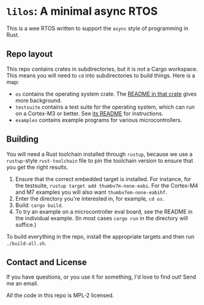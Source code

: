 # `lilos`: A minimal async RTOS

This is a wee RTOS written to support the `async` style of programming in Rust.

## Repo layout

This repo contains crates in subdirectories, but it is _not_ a Cargo workspace.
This means you will need to `cd` into subdirectories to build things. Here is a
map:

- `os` contains the operating system crate. The [README in that
  crate](https://github.com/cbiffle/lilos/blob/main/os/README.mkdn) gives more
  background.
- `testsuite` contains a test suite for the operating system, which can run on a
  Cortex-M3 or better. See [its
  README](https://github.com/cbiffle/lilos/blob/main/testsuite/README.mkdn) for
  instructions.
- `examples` contains example programs for various microcontrollers.

## Building

You will need a Rust toolchain installed through `rustup`, because we use a
`rustup`-style `rust-toolchain` file to pin the toolchain version to ensure that
you get the right results.

1. Ensure that the correct embedded target is installed. For instance, for the
   testsuite, `rustup target add thumbv7m-none-eabi`. For the Cortex-M4 and M7
   examples you will also want `thumbv7em-none-eabihf`.
2. Enter the directory you're interested in, for example, `cd os`.
3. Build: `cargo build`.
4. To try an example on a microcontroller eval board, see the README in the
   individual example. (In most cases `cargo run` in the directory will
   suffice.)

To build everything in the repo, install the appropriate targets and then run
`./build-all.sh`.

## Contact and License

If you have questions, or you use it for something, I'd love to find out! Send
me an email.

All the code in this repo is MPL-2 licensed.
